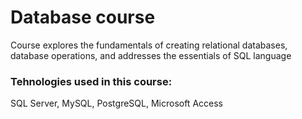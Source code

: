 # Database course
Course explores the fundamentals of creating relational databases, database operations, and addresses the essentials of SQL language
### Tehnologies used in this course:
SQL Server, MySQL, PostgreSQL, Microsoft Access
